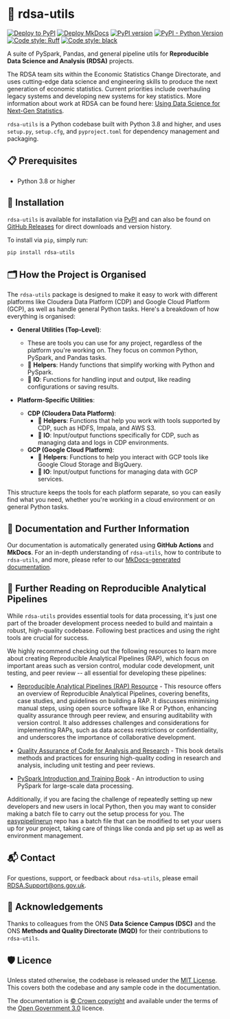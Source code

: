 # 🧰 rdsa-utils

[![Deploy to PyPI](https://github.com/ONSdigital/rdsa-utils/actions/workflows/deploy_pypi.yaml/badge.svg?branch=main)](https://github.com/ONSdigital/rdsa-utils/actions/workflows/deploy_pypi.yaml)
[![Deploy MkDocs](https://github.com/ONSdigital/rdsa-utils/actions/workflows/deploy_mkdocs.yaml/badge.svg?branch=main)](https://github.com/ONSdigital/rdsa-utils/actions/workflows/deploy_mkdocs.yaml)
[![PyPI version](https://badge.fury.io/py/rdsa-utils.svg)](https://pypi.org/project/rdsa-utils/)
[![PyPI - Python Version](https://img.shields.io/pypi/pyversions/rdsa-utils.svg)](#)
[![Code style: Ruff](https://img.shields.io/endpoint?url=https://raw.githubusercontent.com/astral-sh/ruff/main/assets/badge/v2.json)](https://github.com/astral-sh/ruff)
[![Code style: black](https://img.shields.io/badge/code%20style-black-000000.svg)](https://github.com/psf/black)


A suite of PySpark, Pandas, and general pipeline utils for **Reproducible Data Science and Analysis (RDSA)** projects.

The RDSA team sits within the Economic Statistics Change Directorate, and uses cutting-edge data science and engineering skills to produce the next generation of economic statistics. Current priorities include overhauling legacy systems and developing new systems for key statistics. More information about work at RDSA can be found here: [Using Data Science for Next-Gen Statistics](https://dataingovernment.blog.gov.uk/2023/02/14/using-data-science-for-next-gen-statistics/).

`rdsa-utils` is a Python codebase built with Python 3.8 and higher, and uses `setup.py`, `setup.cfg`, and `pyproject.toml` for dependency management and packaging.

## 📋 Prerequisites

- Python 3.8 or higher

## 💾 Installation

`rdsa-utils` is available for installation via [PyPI](https://pypi.org/project/rdsa-utils/) and can also be found on [GitHub Releases](https://github.com/ONSdigital/rdsa-utils/releases) for direct downloads and version history.

To install via `pip`, simply run:

```bash
pip install rdsa-utils
```

## 🗂️ How the Project is Organised

The `rdsa-utils` package is designed to make it easy to work with different platforms like Cloudera Data Platform (CDP) and Google Cloud Platform (GCP), as well as handle general Python tasks. Here's a breakdown of how everything is organised:

- **General Utilities (Top-Level)**:
  - These are tools you can use for any project, regardless of the platform you're working on. They focus on common Python, PySpark, and Pandas tasks.
  - 📂 **Helpers**: Handy functions that simplify working with Python and PySpark.
  - 📂 **IO**: Functions for handling input and output, like reading configurations or saving results.

- **Platform-Specific Utilities**:
  - **CDP (Cloudera Data Platform)**:
    - 📂 **Helpers**: Functions that help you work with tools supported by CDP, such as HDFS, Impala, and AWS S3.
    - 📂 **IO**: Input/output functions specifically for CDP, such as managing data and logs in CDP environments.
  - **GCP (Google Cloud Platform)**:
    - 📂 **Helpers**: Functions to help you interact with GCP tools like Google Cloud Storage and BigQuery.
    - 📂 **IO**: Input/output functions for managing data with GCP services.

This structure keeps the tools for each platform separate, so you can easily find what you need, whether you're working in a cloud environment or on general Python tasks.

## 📖 Documentation and Further Information

Our documentation is automatically generated using **GitHub Actions** and **MkDocs**. For an in-depth understanding of `rdsa-utils`, how to contribute to `rdsa-utils`, and more, please refer to our [MkDocs-generated documentation](https://onsdigital.github.io/rdsa-utils/).

## 📘 Further Reading on Reproducible Analytical Pipelines

While `rdsa-utils` provides essential tools for data processing, it's just one part of the broader development process needed to build and maintain a robust, high-quality codebase. Following best practices and using the right tools are crucial for success.

We highly recommend checking out the following resources to learn more about creating Reproducible Analytical Pipelines (RAP), which focus on important areas such as version control, modular code development, unit testing, and peer review -- all essential for developing these pipelines:

- [Reproducible Analytical Pipelines (RAP) Resource](https://analysisfunction.civilservice.gov.uk/support/reproducible-analytical-pipelines/) - This resource offers an overview of Reproducible Analytical Pipelines, covering benefits, case studies, and guidelines on building a RAP. It discusses minimising manual steps, using open source software like R or Python, enhancing quality assurance through peer review, and ensuring auditability with version control. It also addresses challenges and considerations for implementing RAPs, such as data access restrictions or confidentiality, and underscores the importance of collaborative development.

- [Quality Assurance of Code for Analysis and Research](https://best-practice-and-impact.github.io/qa-of-code-guidance/intro.html) - This book details methods and practices for ensuring high-quality coding in research and analysis, including unit testing and peer reviews.

- [PySpark Introduction and Training Book](https://best-practice-and-impact.github.io/ons-spark/intro.html) - An introduction to using PySpark for large-scale data processing.

Additionally, if you are facing the challenge of repeatedly setting up new developers and new users in local Python, then you may want to consider making a batch file to carry out the setup process for you. The [easypipelinerun](https://github.com/ONSdigital/easy_pipeline_run/) repo has a batch file that can be modified to set your users up for your project, taking care of things like conda and pip set up as well as environment management.

## 📬 Contact

For questions, support, or feedback about `rdsa-utils`, please email [RDSA.Support@ons.gov.uk](mailto:RDSA.Support@ons.gov.uk).

## 🙌 Acknowledgements

Thanks to colleagues from the ONS **Data Science Campus (DSC)** and the ONS **Methods and Quality Directorate (MQD)** for their contributions to `rdsa-utils`.

## 🛡️ Licence

Unless stated otherwise, the codebase is released under the [MIT License][mit].
This covers both the codebase and any sample code in the documentation.

The documentation is [© Crown copyright][copyright] and available under the terms of the [Open Government 3.0][ogl] licence.

[mit]: LICENSE
[copyright]: http://www.nationalarchives.gov.uk/information-management/re-using-public-sector-information/uk-government-licensing-framework/crown-copyright/
[ogl]: http://www.nationalarchives.gov.uk/doc/open-government-licence/version/3/
